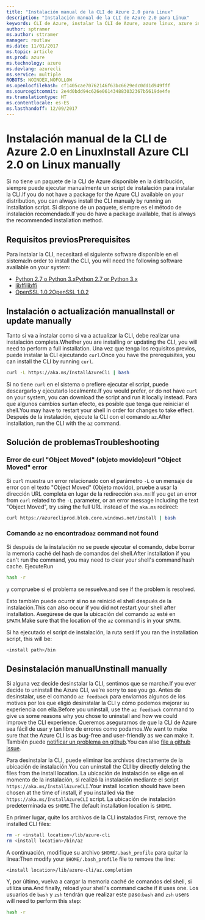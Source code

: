 ```yaml
---
title: "Instalación manual de la CLI de Azure 2.0 para Linux"
description: "Instalación manual de la CLI de Azure 2.0 para Linux"
keywords: CLI de Azure, instalar la CLI de Azure, azure linux, azure instalar linux
author: sptramer
ms.author: sttramer
manager: routlaw
ms.date: 11/01/2017
ms.topic: article
ms.prod: azure
ms.technology: azure
ms.devlang: azurecli
ms.service: multiple
ROBOTS: NOINDEX,NOFOLLOW
ms.openlocfilehash: cf1405cae70762146f63bc6629edc0dd1d949fff
ms.sourcegitcommit: 2e4d0bdd94c626e061434883032367b5619de4fe
ms.translationtype: HT
ms.contentlocale: es-ES
ms.lasthandoff: 12/09/2017
---
```

# <a name="install-azure-cli-20-on-linux-manually"></a><span data-ttu-id="4055a-104">Instalación manual de la CLI de Azure 2.0 en Linux</span><span class="sxs-lookup"><span data-stu-id="4055a-104">Install Azure CLI 2.0 on Linux manually</span></span>

<span data-ttu-id="4055a-105">Si no tiene un paquete de la CLI de Azure disponible en la distribución, siempre puede ejecutar manualmente un script de instalación para instalar la CLI.</span><span class="sxs-lookup"><span data-stu-id="4055a-105">If you do not have a package for the Azure CLI available on your distribution, you can always install the CLI manualy by running an installation script.</span></span> <span data-ttu-id="4055a-106">Si dispone de un paquete, siempre es el método de instalación recomendado.</span><span class="sxs-lookup"><span data-stu-id="4055a-106">If you do have a package available, that is always the recommended installation method.</span></span>

## <a name="prerequisites"></a><span data-ttu-id="4055a-107">Requisitos previos</span><span class="sxs-lookup"><span data-stu-id="4055a-107">Prerequisites</span></span>

<span data-ttu-id="4055a-108">Para instalar la CLI, necesitará el siguiente software disponible en el sistema:</span><span class="sxs-lookup"><span data-stu-id="4055a-108">In order to install the CLI, you will need the following software available on your system:</span></span>

* [<span data-ttu-id="4055a-109">Python 2.7 o Python 3.x</span><span class="sxs-lookup"><span data-stu-id="4055a-109">Python 2.7 or Python 3.x</span></span>](https://www.python.org/downloads/)
* [<span data-ttu-id="4055a-110">libffi</span><span class="sxs-lookup"><span data-stu-id="4055a-110">libffi</span></span>](https://sourceware.org/libffi/)
* [<span data-ttu-id="4055a-111">OpenSSL 1.0.2</span><span class="sxs-lookup"><span data-stu-id="4055a-111">OpenSSL 1.0.2</span></span>](https://www.openssl.org/source/)

## <a name="install-or-update-manually"></a><span data-ttu-id="4055a-112">Instalación o actualización manual</span><span class="sxs-lookup"><span data-stu-id="4055a-112">Install or update manually</span></span>

<span data-ttu-id="4055a-113">Tanto si va a instalar como si va a actualizar la CLI, debe realizar una instalación completa.</span><span class="sxs-lookup"><span data-stu-id="4055a-113">Whether you are installing or updating the CLI, you will need to perform a full installation.</span></span> <span data-ttu-id="4055a-114">Una vez que tenga los requisitos previos, puede instalar la CLI ejecutando `curl`.</span><span class="sxs-lookup"><span data-stu-id="4055a-114">Once you have the prerequisites, you can install the CLI by running `curl`.</span></span>

```bash
curl -L https://aka.ms/InstallAzureCli | bash
```

<span data-ttu-id="4055a-115">Si no tiene `curl` en el sistema o prefiere ejecutar el script, puede descargarlo y ejecutarlo localmente.</span><span class="sxs-lookup"><span data-stu-id="4055a-115">If you would prefer, or do not have `curl` on your system, you can download the script and run it locally instead.</span></span> <span data-ttu-id="4055a-116">Para que algunos cambios surtan efecto, es posible que tenga que reiniciar el shell.</span><span class="sxs-lookup"><span data-stu-id="4055a-116">You may have to restart your shell in order for changes to take effect.</span></span> <span data-ttu-id="4055a-117">Después de la instalación, ejecute la CLI con el comando `az`.</span><span class="sxs-lookup"><span data-stu-id="4055a-117">After installation, run the CLI with the `az` command.</span></span>

## <a name="troubleshooting"></a><span data-ttu-id="4055a-118">Solución de problemas</span><span class="sxs-lookup"><span data-stu-id="4055a-118">Troubleshooting</span></span>

### <a name="curl-object-moved-error"></a><span data-ttu-id="4055a-119">Error de curl "Object Moved" (objeto movido)</span><span class="sxs-lookup"><span data-stu-id="4055a-119">curl "Object Moved" error</span></span>

<span data-ttu-id="4055a-120">Si `curl` muestra un error relacionado con el parámetro `-L` o un mensaje de error con el texto "Object Moved" (Objeto movido), pruebe a usar la dirección URL completa en lugar de la redirección `aka.ms`:</span><span class="sxs-lookup"><span data-stu-id="4055a-120">If you get an error from `curl` related to the `-L` parameter, or an error message including the text "Object Moved", try using the full URL instead of the `aka.ms` redirect:</span></span>

```bash
curl https://azurecliprod.blob.core.windows.net/install | bash
```

### <a name="az-command-not-found"></a><span data-ttu-id="4055a-121">Comando `az` no encontrado</span><span class="sxs-lookup"><span data-stu-id="4055a-121">`az` command not found</span></span>

<span data-ttu-id="4055a-122">Si después de la instalación no se puede ejecutar el comando, debe borrar la memoria caché del hash de comandos del shell.</span><span class="sxs-lookup"><span data-stu-id="4055a-122">After installation if you can't run the command, you may need to clear your shell's command hash cache.</span></span> <span data-ttu-id="4055a-123">Ejecute</span><span class="sxs-lookup"><span data-stu-id="4055a-123">Run</span></span>

```bash
hash -r
```

<span data-ttu-id="4055a-124">y compruebe si el problema se resuelve.</span><span class="sxs-lookup"><span data-stu-id="4055a-124">and see if the problem is resolved.</span></span>

<span data-ttu-id="4055a-125">Esto también puede ocurrir si no se reinició el shell después de la instalación.</span><span class="sxs-lookup"><span data-stu-id="4055a-125">This can also occur if you did not restart your shell after installation.</span></span> <span data-ttu-id="4055a-126">Asegúrese de que la ubicación del comando `az` esté en `$PATH`.</span><span class="sxs-lookup"><span data-stu-id="4055a-126">Make sure that the location of the `az` command is in your `$PATH`.</span></span>

<span data-ttu-id="4055a-127">Si ha ejecutado el script de instalación, la ruta será:</span><span class="sxs-lookup"><span data-stu-id="4055a-127">If you ran the installation script, this will be:</span></span>

```bash
<install path>/bin
```

## <a name="unstinall-manually"></a><span data-ttu-id="4055a-128">Desinstalación manual</span><span class="sxs-lookup"><span data-stu-id="4055a-128">Unstinall manually</span></span>

<span data-ttu-id="4055a-129">Si alguna vez decide desinstalar la CLI, sentimos que se marche.</span><span class="sxs-lookup"><span data-stu-id="4055a-129">If you ever decide to uninstall the Azure CLI, we're sorry to see you go.</span></span> <span data-ttu-id="4055a-130">Antes de desinstalar, use el comando `az feedback` para enviarnos algunos de los motivos por los que eligió desinstalar la CLI y cómo podemos mejorar su experiencia con ella.</span><span class="sxs-lookup"><span data-stu-id="4055a-130">Before you uninstall, use the `az feedback` command to give us some reasons why you chose to uninstall and how we could improve the CLI experience.</span></span> <span data-ttu-id="4055a-131">Queremos asegurarnos de que la CLI de Azure sea fácil de usar y tan libre de errores como podamos.</span><span class="sxs-lookup"><span data-stu-id="4055a-131">We want to make sure that the Azure CLI is as bug-free and user-friendly as we can make it.</span></span> <span data-ttu-id="4055a-132">También puede [notificar un problema en github](https://github.com/Azure/azure-cli/issues).</span><span class="sxs-lookup"><span data-stu-id="4055a-132">You can also [file a github issue](https://github.com/Azure/azure-cli/issues).</span></span>

<span data-ttu-id="4055a-133">Para desinstalar la CLI, puede eliminar los archivos directamente de la ubicación de instalación.</span><span class="sxs-lookup"><span data-stu-id="4055a-133">You can uninstall the CLI by directly deleting the files from the install location.</span></span> <span data-ttu-id="4055a-134">La ubicación de instalación se elige en el momento de la instalación, si realizó la instalación mediante el script `https://aka.ms/InstallAzureCLI`.</span><span class="sxs-lookup"><span data-stu-id="4055a-134">Your install location should have been chosen at the time of install, if you installed via the `https://aka.ms/InstallAzureCLI` script.</span></span> <span data-ttu-id="4055a-135">La ubicación de instalación predeterminada es `$HOME`.</span><span class="sxs-lookup"><span data-stu-id="4055a-135">The default installation location is `$HOME`.</span></span>

<span data-ttu-id="4055a-136">En primer lugar, quite los archivos de la CLI instalados:</span><span class="sxs-lookup"><span data-stu-id="4055a-136">First, remove the installed CLI files:</span></span>

```bash
rm -r <install location>/lib/azure-cli
rm <install location>/bin/az
```

<span data-ttu-id="4055a-137">A continuación, modifique su archivo `$HOME/.bash_profile` para quitar la línea:</span><span class="sxs-lookup"><span data-stu-id="4055a-137">Then modify your `$HOME/.bash_profile` file to remove the line:</span></span>

```
<install location>/lib/azure-cli/az.completion
```

<span data-ttu-id="4055a-138">Y, por último, vuelva a cargar la memoria caché de comandos del shell, si utiliza una.</span><span class="sxs-lookup"><span data-stu-id="4055a-138">And finally, reload your shell's command cache if it uses one.</span></span> <span data-ttu-id="4055a-139">Los usuarios de `bash` y `zsh` tendrán que realizar este paso:</span><span class="sxs-lookup"><span data-stu-id="4055a-139">`bash` and `zsh` users will need to perform this step:</span></span>

```bash
hash -r
```
